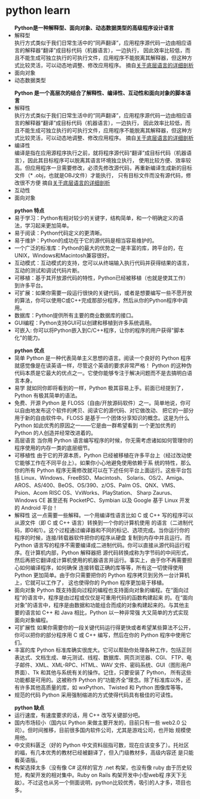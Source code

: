 # python learn

<ul>
  <b>Python是一种解释型、面向对象、动态数据类型的高级程序设计语言</b>
  <li>
    解释型<br>
    执行方式类似于我们日常生活中的“同声翻译”，应用程序源代码一边由相应语言的解释器“翻译”成目标代码（机器语言），一边执行，
    因此效率比较低，而且不能生成可独立执行的可执行文件，应用程序不能脱离其解释器，但这种方式比较灵活，可以动态地调整、修改应用程序。
    摘自<a href="https://blog.csdn.net/qq_31783173/article/details/52980870">关于底层语言的详细剖析</a>
  </li>
  <li>面向对象</li>
  <li>动态数据类型</li>
</ul>

<ul>
  <b>Python 是一个高层次的结合了解释性、编译性、互动性和面向对象的脚本语言</b>
  <li>
    解释性<br>
    执行方式类似于我们日常生活中的“同声翻译”，应用程序源代码一边由相应语言的解释器“翻译”成目标代码（机器语言），一边执行，
    因此效率比较低，而且不能生成可独立执行的可执行文件，应用程序不能脱离其解释器，但这种方式比较灵活，可以动态地调整、修改应用程序。
    摘自<a href="https://blog.csdn.net/qq_31783173/article/details/52980870">关于底层语言的详细剖析</a>
  </li>
  <li>
    编译性<br>编译是指在应用源程序执行之前，就将程序源代码“翻译”成目标代码（机器语言），因此其目标程序可以脱离其语言环境独立执行，
    使用比较方便、效率较高。但应用程序一旦需要修改，必须先修改源代码，再重新编译生成新的目标文件（* .obj，也就是OBJ文件）才能执行，
    只有目标文件而没有源代码，修改很不方便
    摘自<a href="https://blog.csdn.net/qq_31783173/article/details/52980870">关于底层语言的详细剖析</a>
  </li>
  <li>互动性</li>
  <li>面向对象</li>
</ul>

<ul>
  <b>python 特点</b>
  <li>易于学习：Python有相对较少的关键字，结构简单，和一个明确定义的语法，学习起来更加简单。</li>
  <li>易于阅读：Python代码定义的更清晰。</li>
  <li>易于维护：Python的成功在于它的源代码是相当容易维护的。</li>
  <li>一个广泛的标准库：Python的最大的优势之一是丰富的库，跨平台的，在UNIX，Windows和Macintosh兼容很好。</li>
  <li>互动模式：互动模式的支持，您可以从终端输入执行代码并获得结果的语言，互动的测试和调试代码片断。</li>
  <li>可移植：基于其开放源代码的特性，Python已经被移植（也就是使其工作）到许多平台。</li>
  <li>可扩展：如果你需要一段运行很快的关键代码，或者是想要编写一些不愿开放的算法，你可以使用C或C++完成那部分程序，然后从你的Python程序中调用。</li>
  <li>数据库：Python提供所有主要的商业数据库的接口。</li>
  <li>GUI编程：Python支持GUI可以创建和移植到许多系统调用。</li>
  <li>可嵌入: 你可以将Python嵌入到C/C++程序，让你的程序的用户获得"脚本化"的能力。</li>
</ul>

<ul>
  <b>python 优点</b>
  <li>
    简单
    Python 是一种代表简单主义思想的语言。阅读一个良好的 Python 程序就感觉像是在读英语一样，尽管这个英语的要求非常严格！
    Python 的这种伪代码本质是它最大的优点之一。它使你能够专注于解决问题而不是去搞明白语言本身。
  </li>
  <li>
    易学
    就如同你即将看到的一样，Python 极其容易上手。前面已经提到了，Python 有极其简单的语法。
  </li>
  <li>
    免费、开源
    Python 是 FLOSS（自由/开放源码软件）之一。简单地说，你可以自由地发布这个软件的拷贝、阅读它的源代码、对它做改动、
    把它的一部分用于新的自由软件中。FLOSS 是基于一个团体分享知识的概念。这是为什么 Python 如此优秀的原因之一——它是由一群希望看到
    一个更加优秀的 Python 的人创造并经常改进着的。
  </li>
  <li>
    高层语言
    当你用 Python 语言编写程序的时候，你无需考虑诸如如何管理你的程序使用的内存一类的底层细节。
  </li>
  <li>
    可移植性
    由于它的开源本质，Python 已经被移植在许多平台上（经过改动使它能够工作在不同平台上）。如果你小心地避免使用依赖于系
    统的特性，那么你的所有 Python 程序无需修改就可以在下述任何平台上面运行。这些平台包括 Linux、Windows、FreeBSD、Macintosh、
    Solaris、OS/2、Amiga、AROS、AS/400、BeOS、OS/390、z/OS、Palm OS、QNX、VMS、Psion、Acom RISC OS、VxWorks、PlayStation、
    Sharp Zaurus、Windows CE 甚至还有 PocketPC、Symbian 以及 Google 基于 Linux 开发的 Android 平台！
  </li>
  <li>
    解释性
    这一点需要一些解释。一个用编译性语言比如 C 或 C++ 写的程序可以从源文件（即 C 或 C++ 语言）转换到一个你的计算机使用
    的语言（二进制代码，即0和1）。这个过程通过编译器和不同的标记、选项完成。当你运行你的程序的时候，连接/转载器软件把你的程序从硬盘
    复制到内存中并且运行。而 Python 语言写的程序不需要编译成二进制代码。你可以直接从源代码运行程序。在计算机内部，Python 解释器把
    源代码转换成称为字节码的中间形式，然后再把它翻译成计算机使用的机器语言并运行。事实上，由于你不再需要担心如何编译程序，如何确保
    连接转载正确的库等等，所有这一切使得使用 Python 更加简单。由于你只需要把你的 Python 程序拷贝到另外一台计算机上，它就可以工作了，
    这也使得你的 Python 程序更加易于移植。
  </li>
  <li>
    面向对象
    Python 既支持面向过程的编程也支持面向对象的编程。在“面向过程”的语言中，程序是由过程或仅仅是可重用代码的函数构建起来
    的。在“面向对象”的语言中，程序是由数据和功能组合而成的对象构建起来的。与其他主要的语言如 C++ 和 Java 相比，Python 以一种非常强
    大又简单的方式实现面向对象编程。
  </li>
  <li>
    可扩展性
    如果你需要你的一段关键代码运行得更快或者希望某些算法不公开，你可以把你的部分程序用 C 或 C++ 编写，然后在你的 Python
    程序中使用它们。
  </li>
  <li>
    丰富的库
    Python 标准库确实很庞大。它可以帮助你处理各种工作，包括正则表达式、文档生成、单元测试、线程、数据库、网页浏览器、CGI、
    FTP、电子邮件、XML、XML-RPC、HTML、WAV 文件、密码系统、GUI（图形用户界面）、Tk 和其他与系统有关的操作。记住，只要安装了 Python，
    所有这些功能都是可用的。这被称作 Python 的“功能齐全”理念。除了标准库以外，还有许多其他高质量的库，如 wxPython、Twisted 和 Python 
    图像库等等。
  </li>
  <li>
    规范的代码
    Python 采用强制缩进的方式使得代码具有极佳的可读性。
  </li>
</ul>

<ul>
  <b>python 缺点</b>
  <li>
    运行速度，有速度要求的话，用 C++ 改写关键部分吧。
  </li>
  <li>
    国内市场较小（国内以 Python 来做主要开发的，目前只有一些 web2.0 公司）。但时间推移，目前很多国内软件公司，尤其是游戏公司，也开始
    规模使用他。
  </li>
  <li>
    中文资料匮乏（好的 Python 中文资料屈指可数，现在应该变多了）。托社区的福，有几本优秀的教材已经被翻译了，但入门级教材多，高级内容还
    是只能看英语版。
  </li>
  <li>
    构架选择太多（没有像 C# 这样的官方 .net 构架，也没有像 ruby 由于历史较短，构架开发的相对集中。Ruby on Rails 构架开发中小型web程
    序天下无敌）。不过这也从另一个侧面说明，python比较优秀，吸引的人才多，项目也多。
  </li>
</ul>
